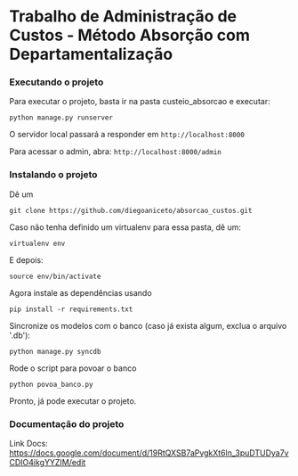 Trabalho de Administração de Custos - Método Absorção com Departamentalização
===============

### Executando o projeto ###

Para executar o projeto, basta ir na pasta custeio_absorcao e executar:
```
python manage.py runserver
```

O servidor local passará a responder em `http://localhost:8000`

Para acessar o admin, abra: `http://localhost:8000/admin`

### Instalando o projeto ###
Dê um
```
git clone https://github.com/diegoaniceto/absorcao_custos.git
```
Caso não tenha definido um virtualenv para essa pasta, dê um:
```
virtualenv env
```
E depois:
```
source env/bin/activate
```
Agora instale as dependências usando
```
pip install -r requirements.txt
```
Sincronize os modelos com o banco (caso já exista algum, exclua o arquivo '.db'):
```
python manage.py syncdb
```
Rode o script para povoar o banco
```
python povoa_banco.py
```

Pronto, já pode executar o projeto.

### Documentação do projeto ###
Link Docs:
https://docs.google.com/document/d/19RtQXSB7aPvgkXt6ln_3puDTUDya7vCDIO4ikgYYZIM/edit
